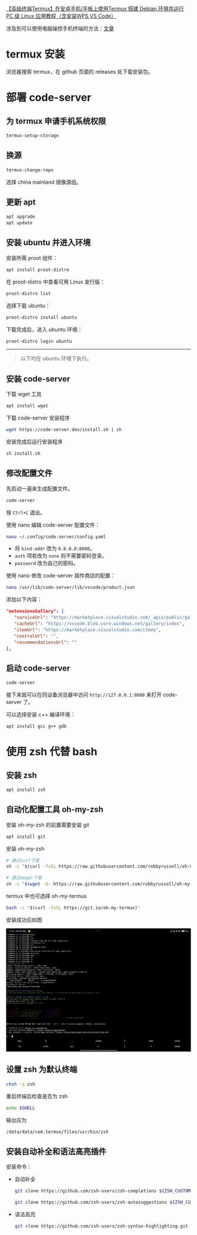 [【高级终端Termux】在安卓手机/平板上使用Termux 搭建 Debian 环境并运行 PC 级 Linux 应用教程（含安装WPS,VS Code）](https://blog.csdn.net/2301_81229576/article/details/145148000)

涉及到可以使用电脑操控手机终端的方法：[文章](https://blog.csdn.net/qdhugo/article/details/120721535)

# termux 安装

浏览器搜索 termux，在 github 页面的 releases 处下载安装包。

# 部署 code-server

## 为 termux 申请手机系统权限

```bash
termux-setup-storage
```

## 换源

```bash
termux-change-repo
```

选择 china mainland 镜像源组。

## 更新 apt

```bash
apt upgrade
apt update
```

## 安装 ubuntu 并进入环境

安装所需 proot 组件：

```bash
apt install proot-distro
```

在 proot-distro 中查看可用 Linux 发行版：

```bash
proot-distro list
```

选择下载 ubuntu：

```bash
proot-distro install ubuntu
```

下载完成后，进入 ubuntu 环境：

```bash
proot-distro login ubuntu
```

---

> 以下均在 ubuntu 环境下执行。

## 安装 code-server

下载 wget 工具

```bash
apt install wget
```

下载 code-server 安装程序

```bash
wget https://code-server.dev/install.sh | sh
```

安装完成后运行安装程序

```bash
sh install.sh
```

## 修改配置文件

先启动一遍来生成配置文件。

```bash
code-server
```

按 `Ctrl+C` 退出。

使用 nano 编辑 code-server 配置文件：

```bash
nano ~/.config/code-server/config.yaml
```

- 将 `bind-addr` 改为 `0.0.0.0:8080`。
- `auth` 项若改为 `none` 则不需要密码登录。
- `password` 改为自己的密码。

使用 nano 修改 code-server 插件商店的配置：

```bash
nano /usr/lib/code-server/lib/vscode/product.json
```

添加以下内容：

```json
"extensionsGallery": {
   "serviceUrl": "https://marketplace.visualstudio.com/_apis/public/gallery",
   "cacheUrl": "https://vscode.blob.core.windows.net/gallery/index",
   "itemUrl": "https://marketplace.visualstudio.com/items",
   "controlUrl": "",
   "recommendationsUrl": ""
},
```

## 启动 code-server

```bash
code-server
```

接下来就可以在同设备浏览器中访问 `http://127.0.0.1:8080` 来打开 code-server 了。

可以选择安装 c++ 编译环境：

```bash
apt install gcc g++ gdb
```

# 使用 zsh 代替 bash

## 安装 zsh

```bash
apt install zsh
```

## 自动化配置工具 oh-my-zsh

安装 oh-my-zsh 的前置需要安装 git

```bash
apt install git
```

安装 oh-my-zsh

```bash
# 通过curl下载
sh -c "$(curl -fsSL https://raw.githubusercontent.com/robbyrussell/oh-my-zsh/master/tools/install.sh)"
```

```bash
# 通过weget下载
sh -c "$(wget -O- https://raw.githubusercontent.com/robbyrussell/oh-my-zsh/master/tools/install.sh)"
```

termux 中也可选择 oh-my-termux

```bash
bash -c "$(curl -fsSL https://git.io/oh-my-termux)"
```

安装成功后如图

![oh-my-zsh 安装成功](<assets/安卓上的termux-oh-my-zsh 安装成功.jpg>)

## 设置 zsh 为默认终端

```bash
chsh -s zsh
```

重启终端后检查是否为 zsh

```bash
echo $SHELL
```

输出应为

```bash
/data/data/com.termux/files/usr/bin/zsh
```

## 安装自动补全和语法高亮插件

安装命令：

- 自动补全
    ```bash
    git clone https://github.com/zsh-users/zsh-completions ${ZSH_CUSTOM:=~/.oh-my-zsh/custom}/plugins/zsh-completions
    ```

    ```bash
    git clone https://github.com/zsh-users/zsh-autosuggestions ${ZSH_CUSTOM:=~/.oh-my-zsh/custom}/plugins/zsh-autosuggestions
    ```
- 语法高亮
    ```bash
    git clone https://github.com/zsh-users/zsh-syntax-highlighting.git ${ZSH_CUSTOM:-~/.oh-my-zsh/custom}/plugins/zsh-syntax-highlighting
    ```
